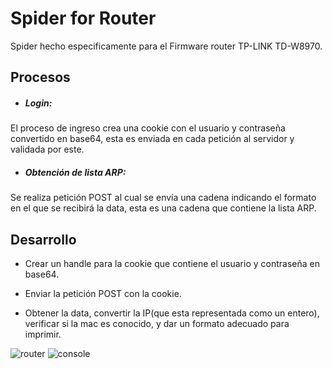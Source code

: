 # Spider for Router

Spider hecho especificamente para el Firmware router TP-LINK TD-W8970.

## Procesos

- ##### Login:

 El proceso de ingreso crea una cookie con el usuario y contraseña convertido en base64, esta es enviada en
 cada petición al servidor y validada por este.

- ##### Obtención de lista ARP:

 Se realiza petición POST al cual se envía una cadena indicando el formato en el que se recibirá la data, esta
 es una cadena que contiene la lista ARP.

## Desarrollo

- Crear un handle para la cookie que contiene el usuario y contraseña en base64. 

- Enviar la petición POST con la cookie. 

- Obtener la data, convertir la IP(que esta representada como un entero), verificar si la mac es conocido, y dar
 un formato adecuado para imprimir.

![router](https://user-images.githubusercontent.com/25994826/37258509-25688b68-2547-11e8-87d3-a79b2a5d1e3d.jpeg)
![console](https://user-images.githubusercontent.com/25994826/37258508-222ce520-2547-11e8-90c3-9f4eae2e6176.jpeg)
